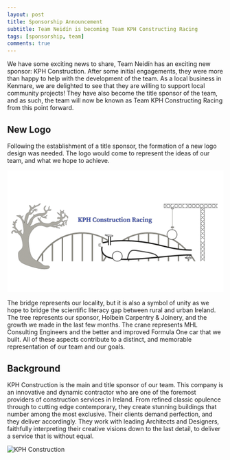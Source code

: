 ```yaml
---
layout: post
title: Sponsorship Announcement
subtitle: Team Neidín is becoming Team KPH Constructing Racing
tags: [sponsorship, team]
comments: true
---
```


We have some exciting news to share, Team Neidín has an exciting new sponsor: KPH Construction. After some initial engagements, they were more than happy to help with the development of the team. As a local business in Kenmare, we are delighted to see that they are willing to support local community projects! They have also become the title sponsor of the team, and as such, the team will now be known as Team KPH Constructing Racing from this point forward. 

## New Logo

Following the establishment of a title sponsor, the formation of a new logo design was needed. The logo would come to represent the ideas of our team, and what we hope to achieve. 

![New logo design](/assets/img/actual_logo.png)

The bridge represents our locality, but it is also a symbol of unity as we hope to bridge the scientific literacy gap between rural and urban Ireland. The tree represents our sponsor, Holbein Carpentry & Joinery, and the growth we made in the last few months. The crane represents MHL Consulting Engineers and the better and improved Formula One car that we built. All of these aspects contribute to a distinct, and memorable representation of our team and our goals.

## Background

KPH Construction is the main and title sponsor of our team. This company is an innovative and dynamic contractor who are one of the foremost providers of construction services in Ireland. From refined classic opulence through to cutting edge contemporary, they create stunning buildings that number among the most exclusive. Their clients demand perfection, and they deliver accordingly. They work with leading Architects and Designers, faithfully interpreting their creative visions down to the last detail, to deliver a service that is without equal.

![KPH Construction](https://www.kenmare.ie/contentFiles/productImages/Large/KPH-Logo1.png)
